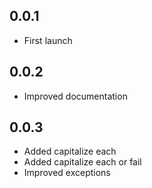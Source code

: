 ## 0.0.1

- First launch

## 0.0.2

- Improved documentation

## 0.0.3

- Added capitalize each
- Added capitalize each or fail
- Improved exceptions